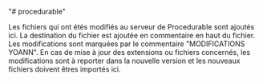 "# procedurable"

Les fichiers qui ont étés modifiés au serveur de Procedurable sont ajoutés ici. La destination du fichier est ajoutée en commentaire en haut du fichier. Les modifications sont marquées par le commentaire "MODIFICATIONS YOANN". En cas de mise à jour des extensions ou fichiers concernés, les modifications sont à reporter dans la nouvelle version et les nouveaux fichiers doivent êtres importés ici.
